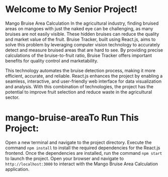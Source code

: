 # Welcome to My Senior Project!

Mango Bruise Area Calculation
In the agricultural industry, finding bruised areas on mangoes with just the naked eye can be challenging, as many bruises are not easily visible. These hidden bruises can reduce the quality and market value of the fruit. Bruise Tracker, built using React.js, aims to solve this problem by leveraging computer vision technology to accurately detect and measure bruised areas that are hard to see. By providing precise calculations of the bruise-to-fruit ratio, Bruise Tracker offers important benefits for quality control and marketability.

This technology automates the bruise detection process, making it more efficient, accurate, and reliable. React.js enhances the project by enabling a seamless, interactive, and user-friendly web interface for data visualization and analysis. With this combination of technologies, the project has the potential to improve fruit selection and reduce waste in the agricultural sector.

# mango-bruise-areaTo Run This Project:

Open a new terminal and navigate to the project directory.
Execute the command `npm install` to install the required dependencies for the React.js frontend.
Once the dependencies are installed, run the command `npm start` to launch the project.
Open your browser and navigate to `http://localhost:3000` to interact with the Mango Bruise Area Calculation application.
